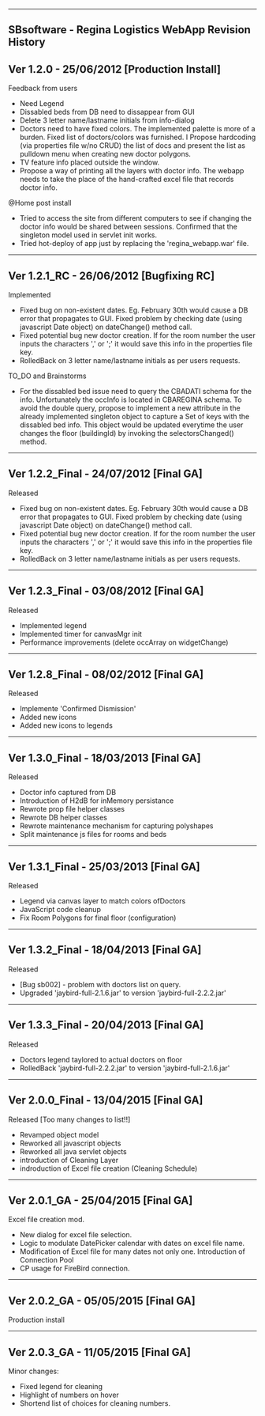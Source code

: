------------------------------------------------------------------------
SBsoftware - Regina Logistics WebApp
Revision History
------------------------------------------------------------------------
Ver 1.2.0 - 25/06/2012 [Production Install]
------------------------------------------------------------------------
Feedback from users
- Need Legend
- Dissabled beds from DB need to dissappear from GUI
- Delete 3 letter name/lastname initials from info-dialog
- Doctors need to have fixed colors. The implemented palette
  is more of a burden. Fixed list of doctors/colors was furnished. I
  Propose hardcoding (via properties file w/no CRUD) the  list of docs
  and present the list as pulldown menu when creating new doctor 
  polygons.
- TV feature info placed outside the window.
- Propose a way of printing all the layers with doctor info. The webapp
  needs to take the place of the hand-crafted excel file that records
  doctor info.
  
@Home post install
- Tried to access the site from different computers to see if changing
  the doctor info would be shared between sessions. Confirmed that the 
  singleton model used in servlet init works.
- Tried hot-deploy of app just by replacing the 'regina_webapp.war' file.

------------------------------------------------------------------------
Ver 1.2.1_RC - 26/06/2012 [Bugfixing RC]
------------------------------------------------------------------------
Implemented
- Fixed bug on non-existent dates. Eg. February 30th would cause a DB 
  error that propagates to GUI. Fixed problem by checking date (using 
  javascript Date object) on dateChange() method call.
- Fixed potential bug new doctor creation. If for the room number the
  user inputs the characters ',' or ';' it would save this info in the 
  properties file key.
- RolledBack on 3 letter name/lastname initials as per users requests.

TO_DO and Brainstorms
- For the dissabled bed issue need to query the CBADATI schema for the
  info. Unfortunately the occInfo is located in CBAREGINA schema. To 
  avoid the double query, propose to implement a new attribute in the 
  already implemented singleton object to capture a Set of keys with the
  dissabled bed info. This object would be updated everytime the user
  changes the floor (buildingId) by invoking the selectorsChanged()
  method.  
  
------------------------------------------------------------------------
Ver 1.2.2_Final - 24/07/2012 [Final GA]
------------------------------------------------------------------------
Released
- Fixed bug on non-existent dates. Eg. February 30th would cause a DB 
  error that propagates to GUI. Fixed problem by checking date (using 
  javascript Date object) on dateChange() method call.
- Fixed potential bug new doctor creation. If for the room number the
  user inputs the characters ',' or ';' it would save this info in the 
  properties file key.
- RolledBack on 3 letter name/lastname initials as per users requests. 

------------------------------------------------------------------------
Ver 1.2.3_Final - 03/08/2012 [Final GA]
------------------------------------------------------------------------
Released
- Implemented legend
- Implemented timer for canvasMgr init
- Performance improvements (delete occArray on widgetChange)

------------------------------------------------------------------------
Ver 1.2.8_Final - 08/02/2012 [Final GA]
------------------------------------------------------------------------
Released
- Implemente 'Confirmed Dismission'
- Added new icons
- Added new icons to legends

------------------------------------------------------------------------
Ver 1.3.0_Final - 18/03/2013 [Final GA]
------------------------------------------------------------------------
Released
- Doctor info captured from DB
- Introduction of H2dB for inMemory persistance
- Rewrote prop file helper classes
- Rewrote DB helper classes
- Rewrote maintenance mechanism for capturing polyshapes
- Split maintenance js files for rooms and beds

------------------------------------------------------------------------
Ver 1.3.1_Final - 25/03/2013 [Final GA]
------------------------------------------------------------------------
Released
- Legend via canvas layer to match colors ofDoctors
- JavaScript code cleanup
- Fix Room Polygons for final floor (configuration)

------------------------------------------------------------------------
Ver 1.3.2_Final - 18/04/2013 [Final GA]
------------------------------------------------------------------------
Released
- [Bug sb002] - problem with doctors list on query.
- Upgraded 'jaybird-full-2.1.6.jar' to version 'jaybird-full-2.2.2.jar'

------------------------------------------------------------------------
Ver 1.3.3_Final - 20/04/2013 [Final GA]
------------------------------------------------------------------------
Released
- Doctors legend taylored to actual doctors on floor 
- RolledBack 'jaybird-full-2.2.2.jar' to version 'jaybird-full-2.1.6.jar'

------------------------------------------------------------------------
Ver 2.0.0_Final - 13/04/2015 [Final GA]
------------------------------------------------------------------------
Released [Too many changes to list!!]
- Revamped object model
- Reworked all javascript objects
- Reworked all java servlet objects
- introduction of Cleaning Layer
- indroduction of Excel file creation (Cleaning Schedule)

------------------------------------------------------------------------
Ver 2.0.1_GA - 25/04/2015 [Final GA]
------------------------------------------------------------------------
Excel file creation mod.
- New dialog for excel file selection.
- Logic to modulate DatePicker calendar with dates on excel file name.
- Modification of Excel file for many dates not only one.
Introduction of Connection Pool
- CP usage for FireBird connection.

------------------------------------------------------------------------
Ver 2.0.2_GA - 05/05/2015 [Final GA]
------------------------------------------------------------------------
Production install

------------------------------------------------------------------------
Ver 2.0.3_GA - 11/05/2015 [Final GA]
------------------------------------------------------------------------
Minor changes:
- Fixed legend for cleaning
- Highlight of numbers on hover
- Shortend list of choices for cleaning numbers.